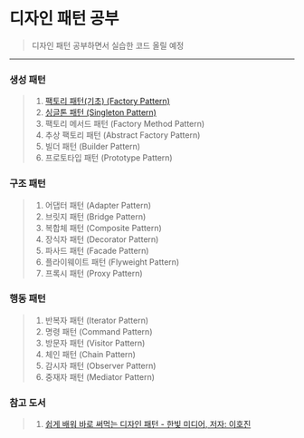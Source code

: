 # 디자인 패턴 공부
> 디자인 패턴 공부하면서 실습한 코드 올릴 예정
---

### 생성 패턴
> 1. [팩토리 패턴(기초) (Factory Pattern)](./생성패턴/FactoryPattern/Readme.md)
> 2. [싱글톤 패턴 (Singleton Pattern)](./생성패턴/SingletonPattern/)
> 3. 팩토리 메서드 패턴 (Factory Method Pattern)
> 4. 추상 팩토리 패턴 (Abstract Factory Pattern)
> 5. 빌더 패턴 (Builder Pattern)
> 6. 프로토타입 패턴 (Prototype Pattern)
### 구조 패턴
> 1. 어댑터 패턴 (Adapter Pattern)
> 2. 브릿지 패턴 (Bridge Pattern)
> 3. 복합체 패턴 (Composite Pattern)
> 4. 장식자 패턴 (Decorator Pattern)
> 5. 파사드 패턴 (Facade Pattern)
> 6. 플라이웨이트 패턴 (Flyweight Pattern)
> 7. 프록시 패턴 (Proxy Pattern)
### 행동 패턴
> 1. 반복자 패턴 (Iterator Pattern)
> 2. 명령 패턴 (Command Pattern)
> 3. 방문자 패턴 (Visitor Pattern)
> 4. 체인 패턴 (Chain Pattern)
> 5. 감시자 패턴 (Observer Pattern)
> 6. 중재자 패턴 (Mediator Pattern)
### 참고 도서
> 1. [쉽게 배워 바로 써먹는 디자인 패턴 - 한빛 미디어, 저자: 이호진](https://www.hanbit.co.kr/media/books/book_view.html?p_code=B9696096335)